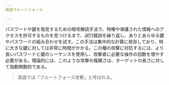 ```yaml
---
用語ブルートフォース

---
```

パスワードや鍵を発見するための暗号解読手法で、特権や保護された情報へのアクセスを許可するものを見つけるまで、試行錯誤を繰り返し、ありとあらゆる鍵やパスワードの組み合わせを試す。この手法は集中的な計算に依存しており、特に大きな鍵に対しては非常に時間がかかる。この種の攻撃に対抗するには、より長いパスワードと鍵のシーケンスを使用し、攻撃者に必要な操作の回数を増やす必要がある。理論的には、このような攻撃の複雑さは、ターゲットの長さに対して指数関数的である。

> 英語では「ブルートフォース攻撃」と呼ばれる。